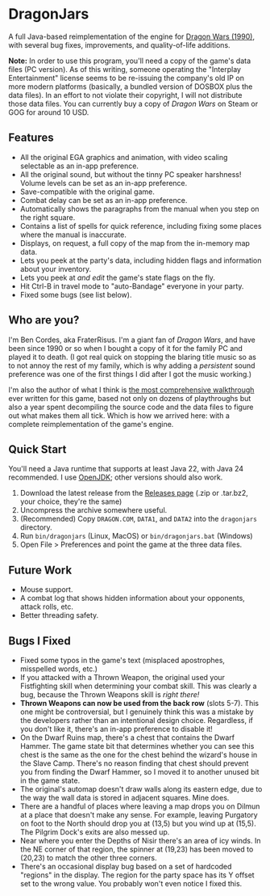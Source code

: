 # DragonJars

A full Java-based reimplementation of the engine for [Dragon Wars (1990)](https://homeoftheunderdogs.net/game.php?id=336),
with several bug fixes, improvements, and quality-of-life additions.

**Note:** In order to use this program, you'll need a copy of the game's data files (PC version). As of this writing,
someone operating the "Interplay Entertainment" license seems to be re-issuing the company's old IP on more modern
platforms (basically, a bundled version of DOSBOX plus the data files). In an effort to not violate their copyright, I
will not distribute those data files. You can currently buy a copy of _Dragon Wars_ on Steam or GOG for around 10 USD.

## Features

- All the original EGA graphics and animation, with video scaling selectable as an in-app preference.
- All the original sound, but without the tinny PC speaker harshness! Volume levels can be set as an in-app preference.
- Save-compatible with the original game.
- Combat delay can be set as an in-app preference.
- Automatically shows the paragraphs from the manual when you step on the right square.
- Contains a list of spells for quick reference, including fixing some places where the manual is inaccurate.
- Displays, on request, a full copy of the map from the in-memory map data.
- Lets you peek at the party's data, including hidden flags and information about your inventory.
- Lets you peek at _and edit_ the game's state flags on the fly.
- Hit Ctrl-B in travel mode to "auto-Bandage" everyone in your party.
- Fixed some bugs (see list below).

## Who are you?

I'm Ben Cordes, aka FraterRisus. I'm a giant fan of _Dragon Wars_, and have been since 1990 or so when I bought a copy
of it for the family PC and played it to death. (I got real quick on stopping the blaring title music so as to not
annoy the rest of my family, which is why adding a _persistent_ sound preference was one of the first things I did
after I got the music working.)

I'm also the author of what I think is [the most comprehensive walkthrough](https://walkthroughs.hitchhikerprod.com/dragon-wars)
ever written for this game, based not only on dozens of playthroughs but also a year spent decompiling the source code
and the data files to figure out what makes them all tick. Which is how we arrived here: with a complete
reimplementation of the game's engine.

## Quick Start

You'll need a Java runtime that supports at least Java 22, with Java 24 recommended. I use [OpenJDK](https://openjdk.org);
other versions should also work.

1. Download the latest release from the [Releases page](https://github.com/fraterrisus/dragonjars/releases) (.zip or 
   .tar.bz2, your choice, they're the same)
2. Uncompress the archive somewhere useful.
3. (Recommended) Copy `DRAGON.COM`, `DATA1`, and `DATA2` into the `dragonjars` directory.
4. Run `bin/dragonjars` (Linux, MacOS) or `bin/dragonjars.bat` (Windows)
5. Open File > Preferences and point the game at the three data files.

## Future Work

- Mouse support.
- A combat log that shows hidden information about your opponents, attack rolls, etc.
- Better threading safety.

## Bugs I Fixed

- Fixed some typos in the game's text (misplaced apostrophes, misspelled words, etc.)
- If you attacked with a Thrown Weapon, the original used your Fistfighting skill when determining your combat skill.
  This was clearly a bug, because the Thrown Weapons skill is _right there!_
- **Thrown Weapons can now be used from the back row** (slots 5-7). This one might be controversial, but I genuinely
  think this was a mistake by the developers rather than an intentional design choice. Regardless, if you don't like it,
  there's an in-app preference to disable it!
- On the Dwarf Ruins map, there's a chest that contains the Dwarf Hammer. The game state bit that determines whether
  you can see this chest is the same as the one for the chest behind the wizard's house in the Slave Camp. There's
  no reason finding that chest should prevent you from finding the Dwarf Hammer, so I moved it to another unused bit
  in the game state.
- The original's automap doesn't draw walls along its eastern edge, due to the way the wall data is stored in adjacent
  squares. Mine does.
- There are a handful of places where leaving a map drops you on Dilmun at a place that doesn't make any sense. For
  example, leaving Purgatory on foot to the North should drop you at (13,5) but you wind up at (15,5). The Pilgrim
  Dock's exits are also messed up.
- Near where you enter the Depths of Nisir there's an area of icy winds. In the NE corner of that region, the
  spinner at (19,23) has been moved to (20,23) to match the other three corners.
- There's an occasional display bug based on a set of hardcoded "regions" in the display. The region for the party
  space has its Y offset set to the wrong value. You probably won't even notice I fixed this.
 
